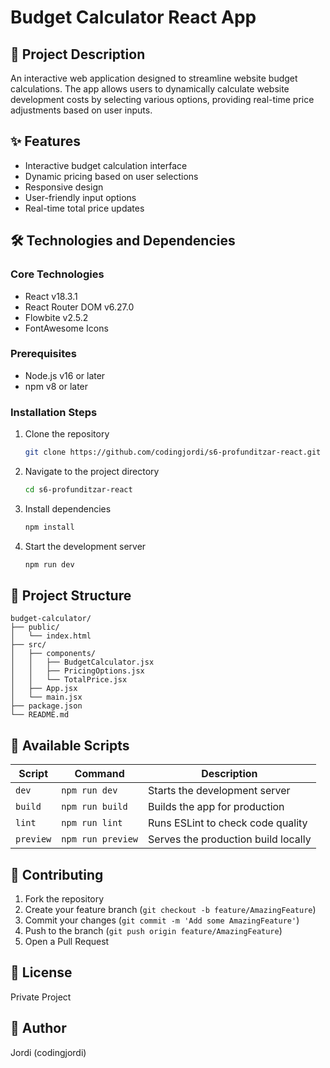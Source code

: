 # Budget Calculator React App
## 📝 Project Description
An interactive web application designed to streamline website budget calculations. The app allows users to dynamically calculate website development costs by selecting various options, providing real-time price adjustments based on user inputs.

## ✨ Features
- Interactive budget calculation interface
- Dynamic pricing based on user selections
- Responsive design
- User-friendly input options
- Real-time total price updates

## 🛠 Technologies and Dependencies
### Core Technologies
- React v18.3.1
- React Router DOM v6.27.0
- Flowbite v2.5.2
- FontAwesome Icons

### Prerequisites
- Node.js v16 or later
- npm v8 or later

### Installation Steps
1. Clone the repository
   ```bash
   git clone https://github.com/codingjordi/s6-profunditzar-react.git
   ```
2. Navigate to the project directory
   ```bash
   cd s6-profunditzar-react
   ```
3. Install dependencies
   ```bash
   npm install
   ```
4. Start the development server
   ```bash
   npm run dev
   ```

## 📂 Project Structure
```
budget-calculator/
├── public/
│   └── index.html
├── src/
│   ├── components/
│   │   ├── BudgetCalculator.jsx
│   │   ├── PricingOptions.jsx
│   │   └── TotalPrice.jsx
│   ├── App.jsx
│   └── main.jsx
├── package.json
└── README.md
```

## 🧪 Available Scripts
| Script | Command | Description |
|--------|---------|-------------|
| `dev` | `npm run dev` | Starts the development server |
| `build` | `npm run build` | Builds the app for production |
| `lint` | `npm run lint` | Runs ESLint to check code quality |
| `preview` | `npm run preview` | Serves the production build locally |

## 🤝 Contributing
1. Fork the repository
2. Create your feature branch (`git checkout -b feature/AmazingFeature`)
3. Commit your changes (`git commit -m 'Add some AmazingFeature'`)
4. Push to the branch (`git push origin feature/AmazingFeature`)
5. Open a Pull Request

## 📄 License
Private Project

## 👥 Author
Jordi (codingjordi)
